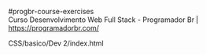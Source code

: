 #progbr-course-exercises  
Curso Desenvolvimento Web Full Stack - Programador Br | https://programadorbr.com/  
  
CSS/basico/Dev 2/index.html
